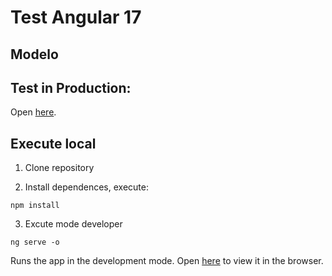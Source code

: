 # Test Angular 17

## Modelo

## Test in Production:

Open [here](https://aesthetic-gnome-f700d3.netlify.app).

## Execute local

1. Clone repository

2. Install dependences, execute:

```
npm install
```

3. Excute mode developer

```
ng serve -o
```

Runs the app in the development mode.
Open [here](http://localhost:4200) to view it in the browser.
